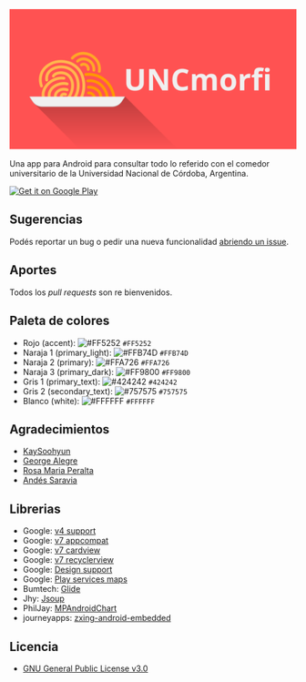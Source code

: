 ![](resources/UNCmorfi-banner.png)

Una app para Android para consultar todo lo referido con el comedor universitario de la Universidad Nacional de Córdoba, Argentina.

<a href='https://play.google.com/store/apps/details?id=com.uncmorfi'>
  <img alt='Get it on Google Play' src='https://play.google.com/intl/en_us/badges/images/generic/en_badge_web_generic.png' width="200"/>
</a>


## Sugerencias

Podés reportar un bug o pedir una nueva funcionalidad [abriendo un issue](https://github.com/AIDEA775/UNCmorfi/issues/new).


## Aportes

Todos los _pull requests_ son re bienvenidos.


## Paleta de colores
* Rojo (accent): ![#FF5252](https://placehold.it/15/FF5252/000000?text=+) `#FF5252`
* Naraja 1 (primary_light): ![#FFB74D](https://placehold.it/15/FFB74D/000000?text=+) `#FFB74D`
* Naraja 2 (primary): ![#FFA726](https://placehold.it/15/FFA726/000000?text=+) `#FFA726`
* Naraja 3 (primary_dark): ![#FF9800](https://placehold.it/15/FF9800/000000?text=+) `#FF9800`
* Gris 1 (primary_text): ![#424242](https://placehold.it/15/424242/000000?text=+) `#424242`
* Gris 2 (secondary_text): ![#757575](https://placehold.it/15/757575/000000?text=+) `#757575`
* Blanco (white): ![#FFFFFF](https://placehold.it/15/FFFFFF/000000?text=+) `#FFFFFF`


## Agradecimientos
* [KaySoohyun](https://github.com/KaySoohyun)
* [George Alegre](https://github.com/georgealegre)
* [Rosa Maria Peralta](mailto:mariarosaperalta95@gmail.com)
* [Andés Saravia](https://github.com/MinamiUruka)


## Librerias
* Google: [v4 support](https://developer.android.com/topic/libraries/support-library/features.html#v4)
* Google: [v7 appcompat](https://developer.android.com/topic/libraries/support-library/features.html#v7-appcompat)
* Google: [v7 cardview](https://developer.android.com/topic/libraries/support-library/features.html#v7-cardview)
* Google: [v7 recyclerview](https://developer.android.com/topic/libraries/support-library/features.html#v7-recyclerview)
* Google: [Design support](https://developer.android.com/topic/libraries/support-library/features.html#design)
* Google: [Play services maps](https://developers.google.com/maps/documentation/android-api/)
* Bumtech: [Glide](https://github.com/bumptech/glide)
* Jhy: [Jsoup](https://github.com/jhy/jsoup)
* PhilJay: [MPAndroidChart](https://github.com/PhilJay/MPAndroidChart)
* journeyapps: [zxing-android-embedded](https://github.com/journeyapps/zxing-android-embedded)

## Licencia
* [GNU General Public License v3.0](./LICENSE)
